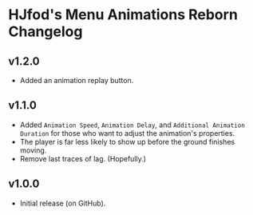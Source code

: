 # HJfod's Menu Animations Reborn Changelog
## v1.2.0
- Added an animation replay button.
## v1.1.0
- Added `Animation Speed`, `Animation Delay`, and `Additional Animation Duration` for those who want to adjust the animation's properties.
- The player is far less likely to show up before the ground finishes moving.
- Remove last traces of lag. (Hopefully.)
## v1.0.0
- Initial release (on GitHub).